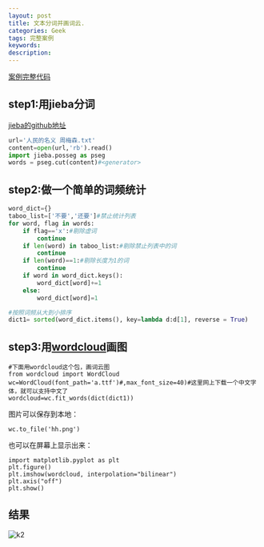 ```yaml
---
layout: post
title: 文本分词并画词云.
categories: Geek
tags: 完整案例
keywords:
description:
---
```


[案例完整代码](https://github.com/guofei9987/Corpus_Python_Demo)

## step1:用jieba分词

[jieba的github地址](https://github.com/fxsjy/jieba)

```Python
url='人民的名义 周梅森.txt'
content=open(url,'rb').read()
import jieba.posseg as pseg
words = pseg.cut(content)#<generator>
```

## step2:做一个简单的词频统计

```Python
word_dict={}
taboo_list=['不要','还要']#禁止统计列表
for word, flag in words:
    if flag=='x':#剔除虚词
        continue
    if len(word) in taboo_list:#剔除禁止列表中的词
        continue
    if len(word)==1:#剔除长度为1的词
        continue
    if word in word_dict.keys():
        word_dict[word]+=1
    else:
        word_dict[word]=1

#按照词频从大到小排序
dict1= sorted(word_dict.items(), key=lambda d:d[1], reverse = True)
```

## step3:用[wordcloud](https://github.com/amueller/word_cloud)画图

```
#下面用wordcloud这个包，画词云图
from wordcloud import WordCloud
wc=WordCloud(font_path='a.ttf')#,max_font_size=40)#这里网上下载一个中文字体，就可以支持中文了
wordcloud=wc.fit_words(dict(dict1))
```

图片可以保存到本地：
```
wc.to_file('hh.png')
```

也可以在屏幕上显示出来：
```
import matplotlib.pyplot as plt
plt.figure()
plt.imshow(wordcloud, interpolation="bilinear")
plt.axis("off")
plt.show()
```

## 结果

![k2](http://i.imgur.com/CDq5sDU.png)

